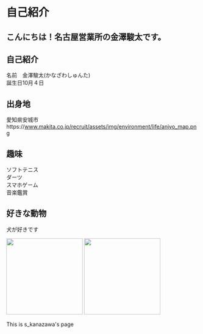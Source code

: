 # 自己紹介　

## こんにちは！名古屋営業所の金澤駿太です。

## 自己紹介
名前　金澤駿太(かなざわしゅんた)  
誕生日10月４日


##  出身地
愛知県安城市https://www.makita.co.jp/recruit/assets/img/environment/life/anjyo_map.png

## 趣味
ソフトテニス  
ダーツ  
スマホゲーム  
音楽鑑賞

## 好きな動物
犬が好きです

<img src="https://tunag.jp/chat_message_files/xf153e33-3fc3-4b19-9a36-141ede85e80d/thumbnail" width=200> 

<img src=https://tunag.jp/chat_message_files/xd60703a-876a-4608-a1f6-ef46496cce36/thumbnail width=200>








This is s_kanazawa's page



